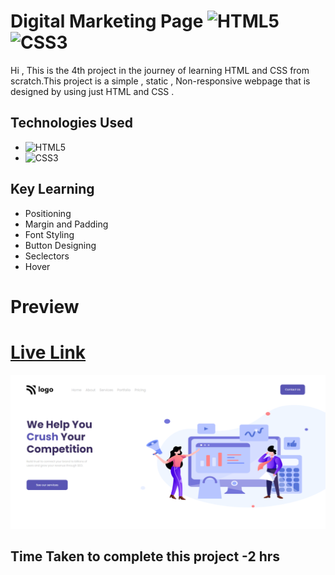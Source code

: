 # Digital Marketing Page ![HTML5](https://img.shields.io/badge/html5-%23E34F26.svg?style=for-the-badge&logo=html5&logoColor=white)	![CSS3](https://img.shields.io/badge/css3-%231572B6.svg?style=for-the-badge&logo=css3&logoColor=white)

Hi , This is the 4th project in the journey  of learning HTML and CSS from scratch.This project is a simple , static , Non-responsive webpage that is designed by using just HTML and CSS . 

## Technologies Used
- ![HTML5](https://img.shields.io/badge/html5-%23E34F26.svg?style=for-the-badge&logo=html5&logoColor=white)
-	![CSS3](https://img.shields.io/badge/css3-%231572B6.svg?style=for-the-badge&logo=css3&logoColor=white)

## Key Learning
- Positioning
- Margin and Padding
- Font Styling
- Button Designing
- Seclectors
- Hover

# Preview
# [Live Link]()
![Screenshot](./Screenshot2.png)

## Time Taken to complete this project -2 hrs